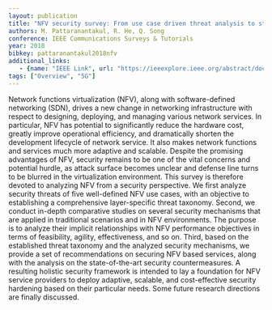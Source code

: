```yaml
---
layout: publication
title: "NFV security survey: From use case driven threat analysis to state-of-the-art countermeasures"
authors: M. Pattaranantakul, R. He, Q. Song
conference: IEEE Communications Surveys & Tutorials
year: 2018
bibkey: pattaranantakul2018nfv
additional_links:
   - {name: "IEEE Link", url: "https://ieeexplore.ieee.org/abstract/document/8419241"}
tags: ["Overview", "5G"]
---
```

Network functions virtualization (NFV), along with software-defined networking (SDN), drives a new change in networking infrastructure with respect to designing, deploying, and managing various network services. In particular, NFV has potential to significantly reduce the hardware cost, greatly improve operational efficiency, and dramatically shorten the development lifecycle of network service. It also makes network functions and services much more adaptive and scalable. Despite the promising advantages of NFV, security remains to be one of the vital concerns and potential hurdle, as attack surface becomes unclear and defense line turns to be blurred in the virtualization environment. This survey is therefore devoted to analyzing NFV from a security perspective. We first analyze security threats of five well-defined NFV use cases, with an objective to establishing a comprehensive layer-specific threat taxonomy. Second, we conduct in-depth comparative studies on several security mechanisms that are applied in traditional scenarios and in NFV environments. The purpose is to analyze their implicit relationships with NFV performance objectives in terms of feasibility, agility, effectiveness, and so on. Third, based on the established threat taxonomy and the analyzed security mechanisms, we provide a set of recommendations on securing NFV based services, along with the analysis on the state-of-the-art security countermeasures. A resulting holistic security framework is intended to lay a foundation for NFV service providers to deploy adaptive, scalable, and cost-effective security hardening based on their particular needs. Some future research directions are finally discussed.
